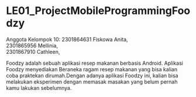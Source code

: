 # LE01_ProjectMobileProgrammingFoodzy
Anggota Kelompok 10: 
2301864631 Fiskowa Anita,  
2301865956 Mellinia,  
2301867910 Cathleen, 


Foodzy adalah sebuah aplikasi resep makanan berbasis Android. Aplikasi Foodzy menyediakan Beraneka ragam resep makanan yang bisa kalian coba praktekan dirumah.Dengan adanya aplikasi Foodzy ini, kalian bisa melakukan eksperimen dengan memasak masakan yang belum pernah kamu lakukan sebelumnya.
